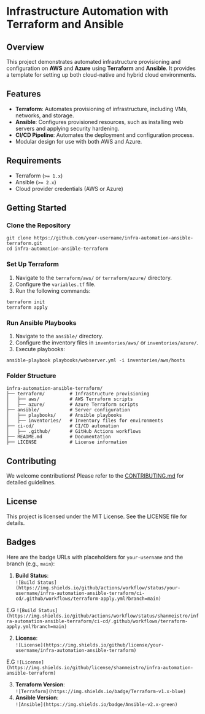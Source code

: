 # Infrastructure Automation with Terraform and Ansible

## Overview

This project demonstrates automated infrastructure provisioning and configuration on **AWS** and **Azure** using **Terraform** and **Ansible**. It provides a template for setting up both cloud-native and hybrid cloud environments.

## Features

- **Terraform**: Automates provisioning of infrastructure, including VMs, networks, and storage.
- **Ansible**: Configures provisioned resources, such as installing web servers and applying security hardening.
- **CI/CD Pipeline**: Automates the deployment and configuration process.
- Modular design for use with both AWS and Azure.

## Requirements

- Terraform (`>= 1.x`)
- Ansible (`>= 2.x`)
- Cloud provider credentials (AWS or Azure)

## Getting Started

### Clone the Repository

```
git clone https://github.com/your-username/infra-automation-ansible-terraform.git
cd infra-automation-ansible-terraform
```

### Set Up Terraform

1.  Navigate to the `terraform/aws/` or `terraform/azure/` directory.
2.  Configure the `variables.tf` file.
3.  Run the following commands:

```
terraform init
terraform apply
```

### Run Ansible Playbooks

1.  Navigate to the `ansible/` directory.
2.  Configure the inventory files in `inventories/aws/` or `inventories/azure/`.
3.  Execute playbooks:

```
ansible-playbook playbooks/webserver.yml -i inventories/aws/hosts
```

### **Folder Structure**

    infra-automation-ansible-terraform/
    ├── terraform/         # Infrastructure provisioning
    │   ├── aws/           # AWS Terraform scripts
    │   ├── azure/         # Azure Terraform scripts
    ├── ansible/           # Server configuration
    │   ├── playbooks/     # Ansible playbooks
    │   ├── inventories/   # Inventory files for environments
    ├── ci-cd/             # CI/CD automation
    │   ├── .github/       # GitHub Actions workflows
    ├── README.md          # Documentation
    ├── LICENSE            # License information

## Contributing

We welcome contributions! Please refer to the [CONTRIBUTING.md](CONTRIBUTING.md) for detailed guidelines.

## License

This project is licensed under the MIT License. See the LICENSE file for details.

## Badges

Here are the badge URLs with placeholders for `your-username` and the branch (e.g., `main`):

1.  **Build Status**:  
    `![Build Status](https://img.shields.io/github/actions/workflow/status/your-username/infra-automation-ansible-terraform/ci-cd/.github/workflows/terraform-apply.yml?branch=main)`

E.G `![Build Status](https://img.shields.io/github/actions/workflow/status/shanmeistro/infra-automation-ansible-terraform/ci-cd/.github/workflows/terraform-apply.yml?branch=main)`

2.  **License**:  
    `![License](https://img.shields.io/github/license/your-username/infra-automation-ansible-terraform)`

E.G `![License](https://img.shields.io/github/license/shanmeistro/infra-automation-ansible-terraform)`

3.  **Terraform Version**:  
    `![Terraform](https://img.shields.io/badge/Terraform-v1.x-blue)`
4.  **Ansible Version**:  
    `![Ansible](https://img.shields.io/badge/Ansible-v2.x-green)`
